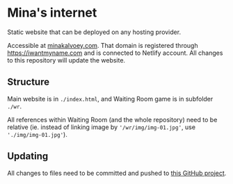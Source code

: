# Mina's internet

Static website that can be deployed on any hosting provider.

Accessible at [minakalvoey.com](https://minakalvoey.com). That domain is registered through https://iwantmyname.com and is connected to Netlify account. All changes to this repository will update the website.

## Structure

Main website is in `./index.html`, and Waiting Room game is in subfolder `./wr`.

All references within Waiting Room (and the whole repository) need to be relative (ie. instead of linking image by `'/wr/img/img-01.jpg'`, use `'./img/img-01.jpg'`).

## Updating

All changes to files need to be committed and pushed to [this GitHub project](https://github.com/mklvy/minakalvoey.com).
